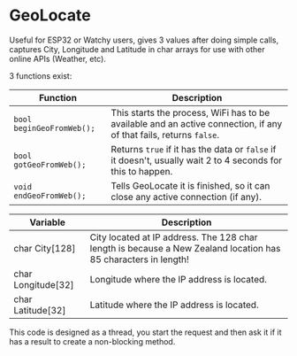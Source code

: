 # GeoLocate
Useful for ESP32 or Watchy users, gives 3 values after doing simple calls, captures City, Longitude and Latitude in char arrays for use with other online APIs (Weather, etc).

3 functions exist:

| Function | Description |
| --------------- | ----------- |
| `bool beginGeoFromWeb();` | This starts the process, WiFi has to be available and an active connection, if any of that fails, returns `false`. |
| `bool gotGeoFromWeb();` | Returns `true` if it has the data or `false` if it doesn't, usually wait 2 to 4 seconds for this to happen. |
| `void endGeoFromWeb();` | Tells GeoLocate it is finished, so it can close any active connection (if any). |

| Variable | Description|
| --------------- | ----------- |
| char City[128] | City located at IP address.  The 128 char length is because a New Zealand location has 85 characters in length!
| char Longitude[32] | Longitude where the IP address is located. |
| char Latitude[32] | Latitude where the IP address is located. |

This code is designed as a thread, you start the request and then ask it if it has a result to create a non-blocking method.
